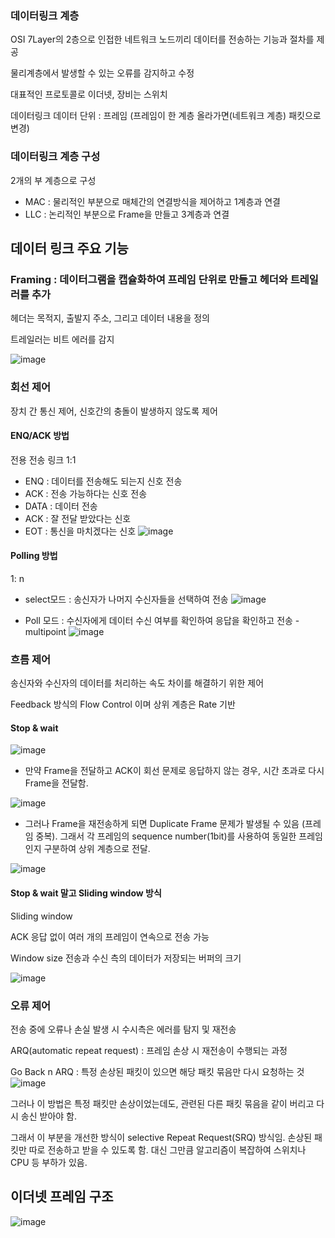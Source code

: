 ### 데이터링크 계층

OSI 7Layer의 2층으로 인접한 네트워크 노드끼리 데이터를 전송하는 기능과 절차를 제공

물리계층에서 발생할 수 있는 오류를 감지하고 수정

대표적인 프로토콜로 이더넷, 장비는 스위치

데이터링크 데이터 단위 : 프레임 (프레임이 한 계층 올라가면(네트워크 계층) 패킷으로 변경)

### 데이터링크 계층 구성

2개의 부 계층으로 구성

- MAC : 물리적인 부분으로 매체간의 연결방식을 제어하고 1계층과 연결
- LLC : 논리적인 부분으로 Frame을 만들고 3계층과 연결

## 데이터 링크 주요 기능

### Framing : 데이터그램을 캡슐화하여 프레임 단위로 만들고 헤더와 트레일러를 추가

헤더는 목적지, 출발지 주소, 그리고 데이터 내용을 정의

트레일러는 비트 에러를 감지

![image](https://user-images.githubusercontent.com/13481627/92514795-78b8c500-f24d-11ea-8d33-9689373d787b.png)

### 회선 제어

장치 간 통신 제어, 신호간의 충돌이 발생하지 않도록 제어

#### ENQ/ACK 방법

전용 전송 링크 1:1

- ENQ : 데이터를 전송해도 되는지 신호 전송
- ACK : 전송 가능하다는 신호 전송
- DATA : 데이터 전송
- ACK : 잘 전달 받았다는 신호
- EOT : 통신을 마치겠다는 신호
  ![image](https://user-images.githubusercontent.com/13481627/92515294-58d5d100-f24e-11ea-8262-291ab3f666d6.png)

#### Polling 방법

1: n

- select모드 : 송신자가 나머지 수신자들을 선택하여 전송
  ![image](https://user-images.githubusercontent.com/13481627/92515515-b702b400-f24e-11ea-8e2f-4553d2bc869a.png)

- Poll 모드 : 수신자에게 데이터 수신 여부를 확인하여 응답을 확인하고 전송 - multipoint
  ![image](https://user-images.githubusercontent.com/13481627/92515541-c4b83980-f24e-11ea-97a1-289d63433d44.png)

### 흐름 제어

송신자와 수신자의 데이터를 처리하는 속도 차이를 해결하기 위한 제어

Feedback 방식의 Flow Control 이며 상위 계층은 Rate 기반

#### Stop & wait

![image](https://user-images.githubusercontent.com/13481627/92515895-4ad48000-f24f-11ea-863b-5917066eed0a.png)

- 만약 Frame을 전달하고 ACK이 회선 문제로 응답하지 않는 경우, 시간 초과로 다시 Frame을 전달함.

![image](https://user-images.githubusercontent.com/13481627/92516064-97b85680-f24f-11ea-9134-6827ffc0b755.png)

- 그러나 Frame을 재전송하게 되면 Duplicate Frame 문제가 발생될 수 있음 (프레임 중복). 그래서 각 프레임의 sequence number(1bit)를 사용하여 동일한 프레임인지 구분하여 상위 계층으로 전달.

![image](https://user-images.githubusercontent.com/13481627/92516319-03022880-f250-11ea-92cc-89956e2085d7.png)

#### Stop & wait 말고 Sliding window 방식

Sliding window

ACK 응답 없이 여러 개의 프레임이 연속으로 전송 가능

Window size 전송과 수신 측의 데이터가 저장되는 버퍼의 크기

![image](https://user-images.githubusercontent.com/13481627/92516831-b5d28680-f250-11ea-9a86-026acf34effb.png)

### 오류 제어

전송 중에 오류나 손실 발생 시 수시측은 에러를 탐지 및 재전송

ARQ(automatic repeat request) : 프레임 손상 시 재전송이 수행되는 과정

Go Back n ARQ : 특정 손상된 패킷이 있으면 해당 패킷 묶음만 다시 요청하는 것
![image](https://user-images.githubusercontent.com/13481627/92517404-8ec88480-f251-11ea-99a9-c05362879667.png)

그러나 이 방법은 특정 패킷만 손상이었는데도, 관련된 다른 패킷 묶음을 같이 버리고 다시 송신 받아야 함.

그래서 이 부분을 개선한 방식이 selective Repeat Request(SRQ) 방식임. 손상된 패킷만 따로 전송하고 받을 수 있도록 함. 대신 그만큼 알고리즘이 복잡하여 스위치나 CPU 등 부하가 있음.

## 이더넷 프레임 구조

![image](https://user-images.githubusercontent.com/13481627/92517751-2cbc4f00-f252-11ea-8013-4ea7ac88fde3.png)
